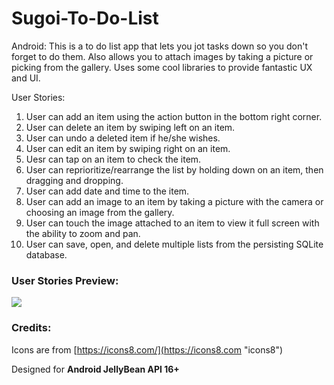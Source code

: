# Sugoi-To-Do-List
Android: This is a to do list app that lets you jot tasks down so you don't forget to do them. 
Also allows you to attach images by taking a picture or picking from the gallery.
Uses some cool libraries to provide fantastic UX and UI.

User Stories:
  1. User can add an item using the action button in the bottom right corner.
  2. User can delete an item by swiping left on an item.
  4. User can undo a deleted item if he/she wishes.
  5. User can edit an item by swiping right on an item.
  6. Uesr can tap on an item to check the item.
  7. User can reprioritize/rearrange the list by holding down on an item, then dragging and dropping.
  8. User can add date and time to the item.
  9. User can add an image to an item by taking a picture with the camera or choosing an image from the gallery.
  10. User can touch the image attached to an item to view it full screen with the ability to zoom and pan.
  11. User can save, open, and delete multiple lists from the persisting SQLite database.
  
### User Stories Preview:

![](http://i.imgur.com/dn9TDfJ.gif)

### Credits:

Icons are from [https://icons8.com/](https://icons8.com "icons8")

Designed for <b>Android JellyBean API 16+</b>
